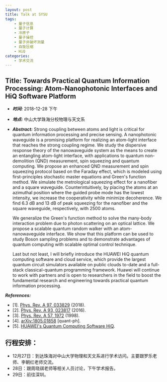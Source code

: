 ```yaml
---
layout: post
title: Talk at SYSU
tags:
    - 量子信息
    - 量子计算
    - 冷原子
    - 量子操控
    - 量子非破坏测量
    - 自旋压缩
    - HiQ
categories:
    - 学术交流
---
```


## Title: Towards Practical Quantum Information Processing: Atom-Nanophotonic Interfaces and HiQ Software Platform

+ ***时间:*** 2018-12-28 下午

+ ***地点:*** 中山大学珠海分校物理与天文系

+ ***Abstract:*** Strong coupling between atoms and light is critical for quantum information processing and precise sensing. A nanophotonic waveguide is a promising platform for realizing an atom-light interface that reaches the strong coupling regime. We study the dispersive response theory of the nanowaveguide system as the means to create an entangling atom-light interface, with applications to quantum non-demolition (QND) measurement, spin squeezing and quantum computing.
We propose an enhanced QND measurement and spin squeezing protocol based on the Faraday effect, which is modeled using first-principles stochastic master equations and Green's function method.
We simulate the metrological squeezing effect for a nanofiber and a square waveguide. Counterintuitively, by placing the atoms at an azimuthal position where the guided probe mode has the lowest intensity, we increase the cooperativity while minimize decoherence. We find 6.3 dB and 13 dB of peak squeezing for the nanofiber and the square waveguide, respectively, with 2500 atoms.

    We generalize the Green's function method to solve the many-body interaction problem due to photon scattering on an optical lattice. We propose a scalable quantum random walker with an atom-nanowaveguide interface. We show that this platform can be used to study Boson sampling problems and to demonstrate advantages of quantum computing with scalable optimal control technique.

    Last but not least, I will briefly introduce the HUAWEI HiQ quantum computing software and cloud service, which provide the largest quantum circuit simulators available on public clouds to-date and a full-stack classical-quantum programming framework. Huawei will continue to work with partners and is open to researchers in the field to boost the fundamental research and engineering towards practical quantum information processing.

***References:***

+ [1]. [Phys. Rev. A 97, 033829](https://dx.doi.org/10.1103/PhysRevA.97.033829) (2018).
+ [2]. [Phys. Rev. A 93, 023817](https://dx.doi.org/10.1103/PhysRevA.93.023817) (2016).
+ [3]. [Phys. Rev. A 57, 1972](https://dx.doi.org/10.1103/PhysRevA.57.1972) (1998).
+ [4]. [arXiv:1805.01858](https://arxiv.org/abs/1805.01858) [quant-ph].
+ [5]. [HUAWEI's Quantum Computing Software HiQ](https://www.huaweicloud.com/solution/hiq/).

## 行程安排：

+ 12月27日：到达珠海对中山大学物理和天文系进行学术访问。主要跟罗乐老师、李朝红老师交流。
+ 28日：跟周晓祺老师等相关人员讨论，下午学术报告。
+ 29日：前往深圳。
